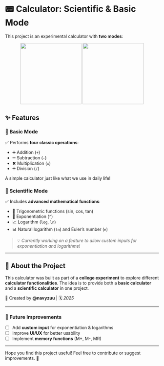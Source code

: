 # 📟 Calculator: Scientific & Basic Mode  

This project is an experimental calculator with **two modes**:  

<div align="center">
  <img src="https://github.com/user-attachments/assets/fa2e02c8-fa4e-420d-8d52-29610881cf53" width="200">
  <img src="https://github.com/user-attachments/assets/7387fed3-10bd-4697-aea3-1f30177a1523" width="200">
</div>  

## ✨ Features  

### 🧮 Basic Mode  
✅ Performs **four classic operations**:  
- ➕ Addition (`+`)  
- ➖ Subtraction (`-`)  
- ✖ Multiplication (`x`)  
- ➗ Division (`/`)  

A simple calculator just like what we use in daily life!  

### 🔬 Scientific Mode  
✅ Includes **advanced mathematical functions**:  
- 📏 Trigonometric functions (sin, cos, tan)  
- 🔢 Exponentiation (`^`)  
- 📈 Logarithm (`log`, `ln`)  
- 📊 Natural logarithm (`ln`) and Euler’s number (`e`)  

> 💡 *Currently working on a feature to allow custom inputs for exponentiation and logarithms!*  

---

## 📌 About the Project  
This calculator was built as part of a **college experiment** to explore different **calculator functionalities**. The idea is to provide both a **basic calculator** and a **scientific calculator** in one project.  

🔨 Created by **@navyzuu** | 🗓️ *2025*  

---

### 🚀 Future Improvements  
- [ ] Add **custom input** for exponentiation & logarithms  
- [ ] Improve **UI/UX** for better usability  
- [ ] Implement **memory functions** (M+, M-, MR)  

---

Hope you find this project useful! Feel free to contribute or suggest improvements. 🎯  
